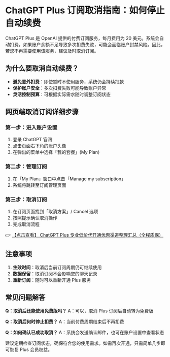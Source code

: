 # ChatGPT Plus 订阅取消指南：如何停止自动续费

ChatGPT Plus 是 OpenAI 提供的付费订阅服务，每月费用为 20 美元。系统会自动扣费，如果账户余额不足导致多次扣费失败，可能会面临账户封禁风险。因此，若您不再需要使用该服务，建议及时取消订阅。

## 为什么要取消自动续费？

- **避免意外扣费**：即使暂时不使用服务，系统仍会持续扣款
- **保护账户安全**：多次扣费失败可能导致账户异常
- **灵活控制预算**：可根据实际需求随时调整订阅状态

## 网页端取消订阅详细步骤

### 第一步：进入账户设置
1. 登录 ChatGPT 官网
2. 点击页面右下角的账户头像
3. 在弹出的菜单中选择「我的套餐」(My Plan)

### 第二步：管理订阅
1. 在「My Plan」窗口中点击「Manage my subscription」
2. 系统将跳转至订阅管理页面

### 第三步：取消订阅
1. 在订阅页面找到「取消方案」/ Cancel 选项
2. 按照提示确认取消操作
3. 完成取消流程

👉 [【点击查看】 ChatGPT Plus 专业低价代开通优惠渠道整理汇总（全程质保）](https://bit.ly/DaiKai)

## 注意事项

1. **生效时间**：取消后当前订阅周期仍可继续使用
2. **数据保留**：取消订阅不会影响您的聊天记录
3. **重新订阅**：随时可以重新开通 Plus 服务

## 常见问题解答

**Q：取消后还能使用免费版吗？**
A：可以，取消 Plus 订阅后自动转为免费版

**Q：取消后何时停止扣费？**
A：当前付费周期结束后不再扣费

**Q：如何确认已成功取消？**
A：系统会发送确认邮件，也可在账户设置中查看状态

建议定期检查订阅状态，确保符合您的使用需求。如需再次开通，只需简单几步即可恢复 Plus 会员权益。